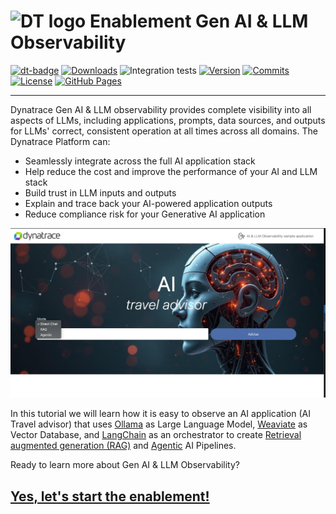 # <img src="https://cdn.bfldr.com/B686QPH3/at/w5hnjzb32k5wcrcxnwcx4ckg/Dynatrace_signet_RGB_HTML.svg?auto=webp&format=pngg" alt="DT logo" width="30"> Enablement Gen AI & LLM Observability

[![dt-badge](https://img.shields.io/badge/powered_by-DT_enablement-8A2BE2?logo=dynatrace)](https://dynatrace-wwse.github.io/codespaces-framework/)
[![Downloads](https://img.shields.io/docker/pulls/shinojosa/dt-enablement?logo=docker)](https://hub.docker.com/r/shinojosa/dt-enablement)
![Integration tests](https://github.com/dynatrace-wwse/enablement-gen-ai-llm-observability/actions/workflows/integration-tests.yaml/badge.svg)
[![Version](https://img.shields.io/github/v/release/dynatrace-wwse/enablement-gen-ai-llm-observability?color=blueviolet)](https://github.com/dynatrace-wwse/enablement-gen-ai-llm-observability/releases)
[![Commits](https://img.shields.io/github/commits-since/dynatrace-wwse/enablement-gen-ai-llm-observability/latest?color=ff69b4&include_prereleases)](https://github.com/dynatrace-wwse/enablement-gen-ai-llm-observability/graphs/commit-activity)
[![License](https://img.shields.io/badge/License-Apache_2.0-blue.svg?color=green)](https://github.com/dynatrace-wwse/enablement-gen-ai-llm-observability/blob/main/LICENSE)
[![GitHub Pages](https://img.shields.io/badge/GitHub%20Pages-Live-green)](https://dynatrace-wwse.github.io/enablement-gen-ai-llm-observability/)

___

Dynatrace Gen AI & LLM observability provides complete visibility into all aspects of LLMs, including applications, prompts, data sources, and outputs for LLMs' correct, consistent operation at all times across all domains. The Dynatrace Platform can:

- Seamlessly integrate across the full AI application stack
- Help reduce the cost and improve the performance of your AI and LLM stack
- Build trust in LLM inputs and outputs
- Explain and trace back your AI-powered application outputs
- Reduce compliance risk for your Generative AI application

<p align="center">
    <img src="docs/img/ai_travel_advisor.jpg" alt="AI Travel Advisor" width="800"/>
</p>

In this tutorial we will learn how it is easy to observe an AI application (AI Travel advisor) that uses [Ollama](https://ollama.com/) as Large Language Model, [Weaviate](https://weaviate.io/) as Vector Database, and [LangChain](https://www.langchain.com/) as an orchestrator to create [Retrieval augmented generation (RAG)](https://python.langchain.com/docs/concepts/rag/) and [Agentic](https://python.langchain.com/docs/concepts/agents/) AI Pipelines.

Ready to learn more about Gen AI & LLM Observability? 
## [Yes, let's start the enablement!](https://dynatrace-wwse.github.io/enablement-gen-ai-llm-observability)
